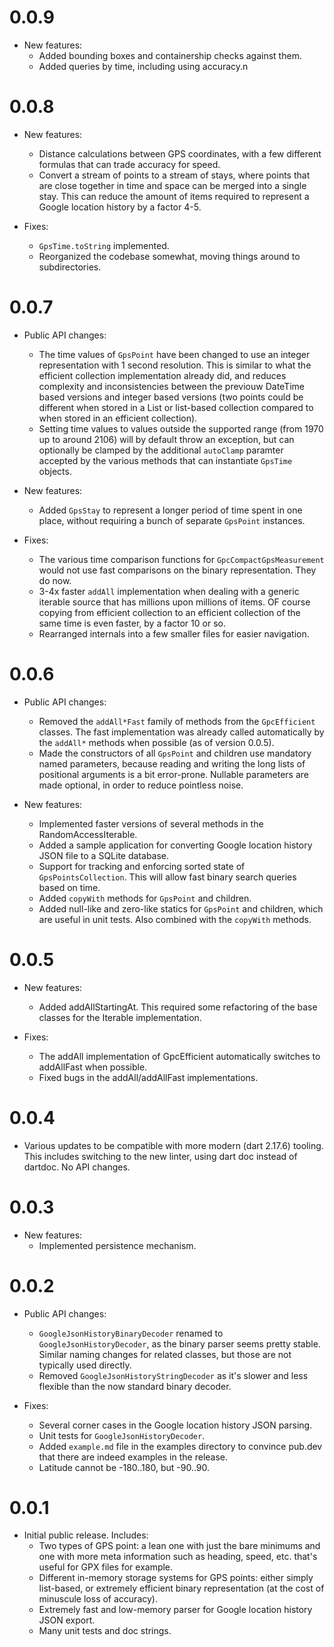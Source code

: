 # 0.0.9

* New features:
  * Added bounding boxes and containership checks against them.
  * Added queries by time, including using accuracy.n


# 0.0.8

* New features:
  * Distance calculations between GPS coordinates, with a few different 
    formulas that can trade accuracy for speed.
  * Convert a stream of points to a stream of stays, where points that are
    close together in time and space can be merged into a single stay. This can
    reduce the amount of items required to represent a Google location history
    by a factor 4-5.

* Fixes:
  * ```GpsTime.toString``` implemented.
  * Reorganized the codebase somewhat, moving things around to subdirectories.


# 0.0.7

* Public API changes:
  * The time values of ```GpsPoint``` have been changed to use an integer 
    representation with 1 second resolution. This is similar to what the
    efficient collection implementation already did, and reduces complexity
    and inconsistencies between the previouw DateTime based versions and
    integer based versions (two points could be different when stored in a List
    or list-based collection compared to when stored in an efficient 
    collection).
  * Setting time values to values outside the supported range (from 1970 up
    to around 2106) will by default throw an exception, but can optionally be
    clamped by the additional ```autoClamp``` paramter accepted by the various
    methods that can instantiate ```GpsTime``` objects.

* New features:
  * Added ```GpsStay``` to represent a longer period of time spent in one place,
    without requiring a bunch of separate ```GpsPoint``` instances.

* Fixes:
  * The various time comparison functions for ```GpcCompactGpsMeasurement```
    would not use fast comparisons on the binary representation. They do now.
  * 3-4x faster ```addAll``` implementation when dealing with a generic iterable 
    source that has millions upon millions of items. OF course copying from 
    efficient collection to an efficient collection of the same time is even 
    faster, by a factor 10 or so.
  * Rearranged internals into a few smaller files for easier navigation.


# 0.0.6

* Public API changes:
  * Removed the ```addAll*Fast``` family of methods from the ```GpcEfficient```
   classes. The fast implementation was already called automatically by the
   ```addAll*``` methods when possible (as of version 0.0.5).
  * Made the constructors of all ```GpsPoint``` and children use mandatory 
    named parameters, because reading and writing the long lists of positional
    arguments is a bit error-prone. Nullable parameters are made optional,
    in order to reduce pointless noise.

* New features:
  * Implemented faster versions of several methods in the RandomAccessIterable.
  * Added a sample application for converting Google location history JSON file 
    to a SQLite database.
  * Support for tracking and enforcing sorted state of 
    ```GpsPointsCollection```. This will allow fast binary search queries based
    on time.
  * Added ```copyWith``` methods for ```GpsPoint``` and children.
  * Added null-like and zero-like statics for ```GpsPoint``` and children, which
    are useful in unit tests. Also combined with the ```copyWith``` methods.


# 0.0.5

* New features:
  * Added addAllStartingAt. This required some refactoring of the base 
    classes for the Iterable implementation.

* Fixes:
  * The addAll implementation of GpcEfficient<T> automatically switches to
    addAllFast when possible.
  * Fixed bugs in the addAll/addAllFast implementations.


# 0.0.4

* Various updates to be compatible with more modern (dart 2.17.6) tooling.
  This includes switching to the new linter, using dart doc instead of dartdoc.
  No API changes.


# 0.0.3

* New features:
  * Implemented persistence mechanism.


# 0.0.2

* Public API changes:
  * ```GoogleJsonHistoryBinaryDecoder``` renamed to 
    ```GoogleJsonHistoryDecoder```, as the binary parser seems pretty stable.
    Similar naming changes for related classes, but those are not typically 
    used directly.
  * Removed ```GoogleJsonHistoryStringDecoder``` as it's slower and less
    flexible than the now standard binary decoder.

* Fixes:
  * Several corner cases in the Google location history JSON parsing.
  * Unit tests for ```GoogleJsonHistoryDecoder```.
  * Added ```example.md``` file in the examples directory to convince pub.dev
    that there are indeed examples in the release.
  * Latitude cannot be -180..180, but -90..90.


# 0.0.1

* Initial public release. Includes:
  * Two types of GPS point: a lean one with just the bare minimums and one
    with more meta information such as heading, speed, etc. that's useful for
    GPX files for example.
  * Different in-memory storage systems for GPS points: either simply 
    list-based, or extremely efficient binary representation (at the cost of
    minuscule loss of accuracy).
  * Extremely fast and low-memory parser for Google location history JSON
    export.
  * Many unit tests and doc strings.
